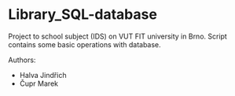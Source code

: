 # Library_SQL-database

Project to school subject (IDS) on VUT FIT university in Brno. Script contains some basic operations with database.

Authors:
- Halva Jindřich
- Čupr Marek
